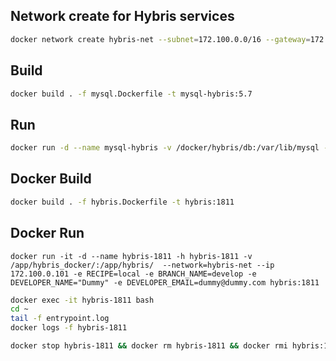 ## Network create for Hybris services
```bash
docker network create hybris-net --subnet=172.100.0.0/16 --gateway=172.100.0.1
```
## Build
```bash
docker build . -f mysql.Dockerfile -t mysql-hybris:5.7
```

## Run
```bash
docker run -d --name mysql-hybris -v /docker/hybris/db:/var/lib/mysql --network=hybris-net --ip 172.100.0.102 mysql:5.7
```

## Docker Build
```bash
docker build . -f hybris.Dockerfile -t hybris:1811
```

## Docker Run
```
docker run -it -d --name hybris-1811 -h hybris-1811 -v /app/hybris_docker/:/app/hybris/  --network=hybris-net --ip 172.100.0.101 -e RECIPE=local -e BRANCH_NAME=develop -e DEVELOPER_NAME="Dummy" -e DEVELOPER_EMAIL=dummy@dummy.com hybris:1811
```

```bash
docker exec -it hybris-1811 bash
cd ~
tail -f entrypoint.log
docker logs -f hybris-1811
```

```bash
docker stop hybris-1811 && docker rm hybris-1811 && docker rmi hybris:1811
```
